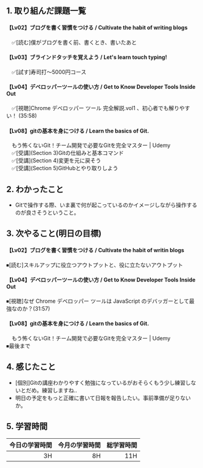 ##  1. 取り組んだ課題一覧
#### 【Lv02】ブログを書く習慣をつける / Cultivate the habit of writing blogs 
　✅[読む]僕がブログを書く前、書くとき、書いたあと

#### 【Lv03】ブラインドタッチを覚えよう / Let's learn touch typing!
　✅[試す]寿司打〜5000円コース

#### 【Lv04】デベロッパーツールの使い方  / Get to Know Developer Tools Inside Out
　✅[視聴]Chrome デベロッパー ツール 完全解説.vol1 、初心者でも解りやすい！ (35:58)  

#### 【Lv08】gitの基本を身につける / Learn the basics of Git.
　もう怖くないGit！チーム開発で必要なGitを完全マスター | Udemy  
　✅[受講](Section 3)Gitの仕組みと基本コマンド    
　✅[受講](Section 4)変更を元に戻そう  
　✅[受講](Section 5)GitHubとやり取りしよう  

## 2. わかったこと
- Gitで操作する際、いま裏で何が起こっているのかイメージしながら操作するのが良さそうということ。

## 3. 次やること(明日の目標)
#### 【Lv02】ブログを書く習慣をつける / Cultivate the habit of writin blogs 
⏹[読む]スキルアップに役立つアウトプットと、役に立たないアウトプット 
#### 【Lv04】デベロッパーツールの使い方  / Get to Know Developer Tools Inside Out
⏹[視聴]なぜ Chrome デベロッパー ツールは JavaScript のデバッガーとして最強なのか？(31:57)
#### 【Lv08】gitの基本を身につける / Learn the basics of Git.
　もう怖くないGit！チーム開発で必要なGitを完全マスター | Udemy  
⏹最後まで

## 4. 感じたこと
- [個別]Gitの講座わかりやすく勉強になっているがおそらくもう少し練習しないとだめ。練習しますね..
- 明日の予定をもっと正確に書いて日報を報告したい。事前準備が足りないか。

## 5. 学習時間
|今日の学習時間|今月の学習時間	| 総学習時間|
|--:	|--:	|--:	|
| 3H	| 8H	| 11H|
